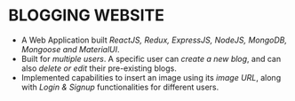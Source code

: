 # BLOGGING WEBSITE
- A Web Application built *ReactJS, Redux, ExpressJS, NodeJS, MongoDB, Mongoose and MaterialUI*.
- Built for *multiple users*. A specific user can *create a new blog*, and can also *delete or edit* their pre-existing blogs.
- Implemented capabilities to insert an image using its *image URL*, along with *Login & Signup* functionalities for different users.
